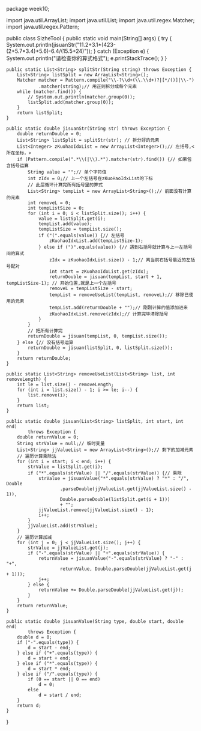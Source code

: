 package week10;

import java.util.ArrayList;
import java.util.List;
import java.util.regex.Matcher;
import java.util.regex.Pattern;

public class SizheTool {
    public static void main(String[] args) {
        try {
            System.out.println(jisuanStr("11.2+3.1*(423-(2+5.7*3.4)+5.6)-6.4/(15.5+24)"));
        } catch (Exception e) {
            System.out.println("请检查你的算式格式");
            e.printStackTrace();
        }
    }

    public static List<String> splitStr(String string) throws Exception {
        List<String> listSplit = new ArrayList<String>();
        Matcher matcher = Pattern.compile("\\-?\\d+(\\.\\d+)?|[*/()]|\\-")
                .matcher(string);// 用正则拆分成每个元素
        while (matcher.find()) {
            // System.out.println(matcher.group(0));
            listSplit.add(matcher.group(0));
        }
        return listSplit;
    }

    public static double jisuanStr(String str) throws Exception {
        double returnDouble = 0;
        List<String> listSplit = splitStr(str); // 拆分好的元素
        List<Integer> zKuohaoIdxList = new ArrayList<Integer>();// 左括号,<所在坐标，>
        if (Pattern.compile(".*\\(|\\).*").matcher(str).find()) {// 如果包含括号运算
            String value = "";// 单个字符值
            int zIdx = 0;// 上一个左括号在zKuoHaoIdxList的下标
            // 此层循环计算完所有括号里的算式
            List<String> tempList = new ArrayList<String>();// 前面没有计算的元素
            int removeL = 0;
            int tempListSize = 0;
            for (int i = 0; i < listSplit.size(); i++) {
                value = listSplit.get(i);
                tempList.add(value);
                tempListSize = tempList.size();
                if ("(".equals(value)) {// 左括号
                    zKuohaoIdxList.add(tempListSize-1);
                } else if (")".equals(value)) {// 遇到右括号就计算与上一左括号间的算式
                    zIdx = zKuohaoIdxList.size() - 1;// 离当前右括号最近的左括号配对
                    int start = zKuohaoIdxList.get(zIdx);
                    returnDouble = jisuan(tempList, start + 1, tempListSize-1); // 开始位置,就是上一个左括号
                    removeL = tempListSize - start;
                    tempList = removeUseList(tempList, removeL);// 移除已使用的元素
                    tempList.add(returnDouble + "");// 刚刚计算的值添加进来
                    zKuohaoIdxList.remove(zIdx);// 计算完毕清除括号
                }
            }
            // 把所有计算完
            returnDouble = jisuan(tempList, 0, tempList.size());
        } else {// 没有括号运算
            returnDouble = jisuan(listSplit, 0, listSplit.size());
        }
        return returnDouble;
    }

    public static List<String> removeUseList(List<String> list, int removeLength) {
        int le = list.size() - removeLength;
        for (int i = list.size() - 1; i >= le; i--) {
            list.remove(i);
        }
        return list;
    }

    public static double jisuan(List<String> listSplit, int start, int end)
            throws Exception {
        double returnValue = 0;
        String strValue = null;// 临时变量
        List<String> jjValueList = new ArrayList<String>();// 剩下的加减元素
        // 遍历计算乘除法
        for (int i = start; i < end; i++) {
            strValue = listSplit.get(i);
            if ("*".equals(strValue) || "/".equals(strValue)) {// 乘除
                strValue = jisuanValue("*".equals(strValue) ? "*" : "/", Double
                        .parseDouble(jjValueList.get(jjValueList.size() - 1)),
                        Double.parseDouble(listSplit.get(i + 1)))
                        + "";
                jjValueList.remove(jjValueList.size() - 1);
                i++;
            }
            jjValueList.add(strValue);
        }
        // 遍历计算加减
        for (int j = 0; j < jjValueList.size(); j++) {
            strValue = jjValueList.get(j);
            if ("-".equals(strValue) || "+".equals(strValue)) {
                returnValue = jisuanValue("-".equals(strValue) ? "-" : "+",
                        returnValue, Double.parseDouble(jjValueList.get(j + 1)));
                j++;
            } else {
                returnValue += Double.parseDouble(jjValueList.get(j));
            }
        }
        return returnValue;
    }

    public static double jisuanValue(String type, double start, double end)
            throws Exception {
        double d = 0;
        if ("-".equals(type)) {
            d = start - end;
        } else if ("+".equals(type)) {
            d = start + end;
        } else if ("*".equals(type)) {
            d = start * end;
        } else if ("/".equals(type)) {
            if (0 == start || 0 == end)
                d = 0;
            else
                d = start / end;
        }
        return d;
    }

}

